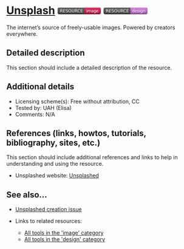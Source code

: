 # [Unsplash](https://unsplash.com/)  [<img src="images/resource-image.png" align="bottom">](https://github.com/e-CLOSE/Toolbox/issues?q=label%3A02_RESOURCE+label%3Aimage) [<img src="images/resource-design.png" align="bottom">](https://github.com/e-CLOSE/Toolbox/issues?q=label%3A02_RESOURCE+label%3Adesign)

The internet’s source of freely-usable images. Powered by creators everywhere.


## Detailed description

This section should include a detailed description of the resource.


## Additional details

- Licensing scheme(s): Free without attribution, CC
- Tested by: UAH (Elisa)
- Comments: N/A


## References (links, howtos, tutorials, bibliography, sites, etc.)

This section should include additional references and links to help in
understanding and using the resource.

- Unsplashed website: [Unsplashed](https://unsplash.com/)


## See also...

- [Unsplashed creation issue](https://github.com/e-CLOSE/Toolbox/issues/183)
- Links to related resources:

  - [All tools in the 'image' category](https://github.com/e-CLOSE/Toolbox/issues?q=label%3A02_RESOURCE+label%3Aimage)
  - [All tools in the 'design' category](https://github.com/e-CLOSE/Toolbox/issues?q=label%3A02_RESOURCE+label%3Adesign)
